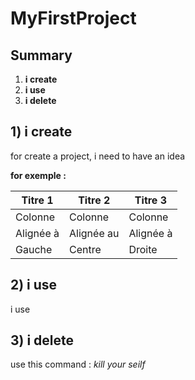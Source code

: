 # MyFirstProject

## Summary
1. **i create**
2. **i use**
3. **i delete**

## 1) i create
for create a project, i need to have an idea

__**for exemple :**__

| Titre 1       |     Titre 2     |        Titre 3 |
|---------------|-----------------|----------------|
| Colonne       |     Colonne     |        Colonne |
| Alignée à     |   Alignée au    |      Alignée à |
| Gauche        |     Centre      |         Droite |

## 2) i use
i use

## 3) i delete

use this command : *kill your seilf*
